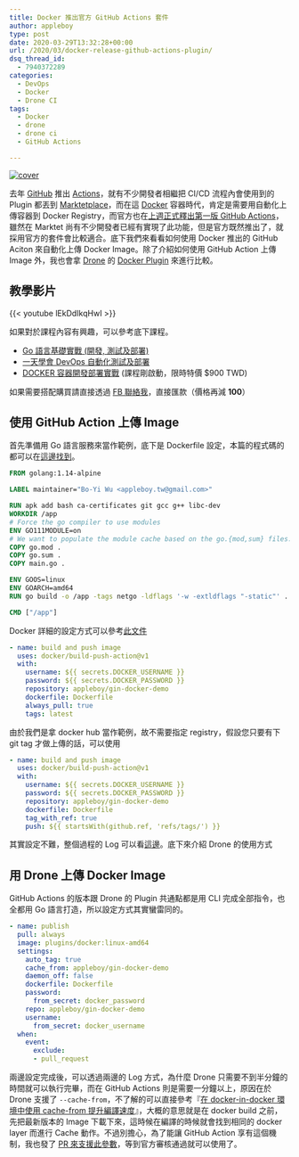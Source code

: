 ```yaml
---
title: Docker 推出官方 GitHub Actions 套件
author: appleboy
type: post
date: 2020-03-29T13:32:28+00:00
url: /2020/03/docker-release-github-actions-plugin/
dsq_thread_id:
  - 7940372289
categories:
  - DevOps
  - Docker
  - Drone CI
tags:
  - Docker
  - drone
  - drone ci
  - GitHub Actions

---
```

[![cover][1]][1]

去年 [GitHub][2] 推出 [Actions][3]，就有不少開發者相繼把 CI/CD 流程內會使用到的 Plugin 都丟到 [Marktetplace][4]，而在這 [Docker][5] 容器時代，肯定是需要用自動化上傳容器到 Docker Registry，而官方也在[上週正式釋出第一版 GitHub Actions][6]，雖然在 Marktet 尚有不少開發者已經有實現了此功能，但是官方既然推出了，就採用官方的套件會比較適合。底下我們來看看如何使用 Docker 推出的 GitHub Aciton 來自動化上傳 Docker Image。除了介紹如何使用 GitHub Action 上傳 Image 外，我也會拿 [Drone][7] 的 [Docker Plugin][8] 來進行比較。

<!--more-->

## 教學影片

{{< youtube lEkDdIkqHwI >}}

如果對於課程內容有興趣，可以參考底下課程。

  * [Go 語言基礎實戰 (開發, 測試及部署)][9]
  * [一天學會 DevOps 自動化測試及部署][10]
  * [DOCKER 容器開發部署實戰][11] (課程剛啟動，限時特價 $900 TWD)

如果需要搭配購買請直接透過 [FB 聯絡我][12]，直接匯款（價格再減 **100**）

## 使用 GitHub Action 上傳 Image

首先準備用 Go 語言服務來當作範例，底下是 Dockerfile 設定，本篇的程式碼的都可以在[這邊找到][13]。

```dockerfile
FROM golang:1.14-alpine

LABEL maintainer="Bo-Yi Wu <appleboy.tw@gmail.com>"

RUN apk add bash ca-certificates git gcc g++ libc-dev
WORKDIR /app
# Force the go compiler to use modules
ENV GO111MODULE=on
# We want to populate the module cache based on the go.{mod,sum} files.
COPY go.mod .
COPY go.sum .
COPY main.go .

ENV GOOS=linux
ENV GOARCH=amd64
RUN go build -o /app -tags netgo -ldflags '-w -extldflags "-static"' .

CMD ["/app"]
```

Docker 詳細的設定方式可以參考[此文件][14]

```yml
- name: build and push image
  uses: docker/build-push-action@v1
  with:
    username: ${{ secrets.DOCKER_USERNAME }}
    password: ${{ secrets.DOCKER_PASSWORD }}
    repository: appleboy/gin-docker-demo
    dockerfile: Dockerfile
    always_pull: true
    tags: latest
```

由於我們是拿 docker hub 當作範例，故不需要指定 registry，假設您只要有下 git tag 才做上傳的話，可以使用

```yaml
- name: build and push image
  uses: docker/build-push-action@v1
  with:
    username: ${{ secrets.DOCKER_USERNAME }}
    password: ${{ secrets.DOCKER_PASSWORD }}
    repository: appleboy/gin-docker-demo
    dockerfile: Dockerfile
    tag_with_ref: true
    push: ${{ startsWith(github.ref, 'refs/tags/') }}
```

其實設定不難，整個過程的 Log 可以看[這邊][15]。底下來介紹 Drone 的使用方式

## 用 Drone 上傳 Docker Image

GitHub Actions 的版本跟 Drone 的 Plugin 共通點都是用 CLI 完成全部指令，也全都用 Go 語言打造，所以設定方式其實蠻雷同的。

```yaml
- name: publish
  pull: always
  image: plugins/docker:linux-amd64
  settings:
    auto_tag: true
    cache_from: appleboy/gin-docker-demo
    daemon_off: false
    dockerfile: Dockerfile
    password:
      from_secret: docker_password
    repo: appleboy/gin-docker-demo
    username:
      from_secret: docker_username
  when:
    event:
      exclude:
      - pull_request
```

兩邊設定完成後，可以透過兩邊的 Log 方式，為什麼 Drone 只需要不到半分鐘的時間就可以執行完畢，而在 GitHub Actions 則是需要一分鐘以上，原因在於 Drone 支援了 `--cache-from`，不了解的可以直接參考『[在 docker-in-docker 環境中使用 cache-from 提升編譯速度][16]』，大概的意思就是在 docker build 之前，先把最新版本的 Image 下載下來，這時候在編譯的時候就會找到相同的 docker layer 而進行 Cache 動作。不過別擔心，為了能讓 GitHub Action 享有這個機制，我也發了 [PR 來支援此參數][17]，等到官方審核通過就可以使用了。

 [1]: https://lh3.googleusercontent.com/HM1o-XLKQSuzYOobmH10dENcm8KwZ3eMqHt99LWMLHMw_14CBHJEr8xuktBUvQFInGX1oLetjI97GkoHCTWFzaXLT_-YBVNv0_jsHYS1Fd2mDXk-v68I4itwP54-4eSZiQ3MewsF47U=w1920-h1080 "cover"
 [2]: https://github.com
 [3]: https://github.com/features/actions
 [4]: https://github.com/marketplace?type=actions
 [5]: https://docker.com
 [6]: https://www.docker.com/blog/first-docker-github-action-is-here/
 [7]: https://drone.io/
 [8]: http://plugins.drone.io/drone-plugins/drone-docker/
 [9]: https://www.udemy.com/course/golang-fight/?couponCode=202003
 [10]: https://www.udemy.com/course/devops-oneday/?couponCode=202003
 [11]: https://www.udemy.com/course/docker-practice/?couponCode=202003
 [12]: http://facebook.com/appleboy46
 [13]: https://github.com/go-training/docker-in-github-actions-vs-drone
 [14]: https://github.com/marketplace/actions/build-and-push-docker-images
 [15]: https://github.com/go-training/docker-in-github-actions-vs-drone/runs/542876427?check_suite_focus=true
 [16]: https://blog.wu-boy.com/2019/02/using-cache-from-can-speed-up-your-docker-builds/
 [17]: https://github.com/docker/github-actions/pull/17

